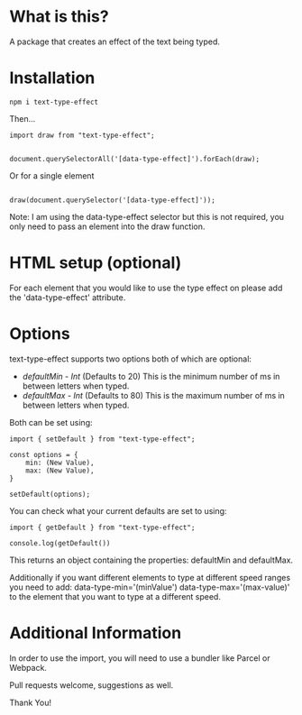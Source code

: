 # What is this?

A package that creates an effect of the text being typed.

# Installation

`npm i text-type-effect`

Then...

```
import draw from "text-type-effect";


document.querySelectorAll('[data-type-effect]').forEach(draw);

```

Or for a single element

```

draw(document.querySelector('[data-type-effect]'));

```

Note: I am using the data-type-effect selector but this is not required, you only need to pass an element into the draw function.

# HTML setup (optional)

For each element that you would like to use the type effect on please add the 'data-type-effect' attribute.

# Options

text-type-effect supports two options both of which are optional:

- _defaultMin_ - _Int_ (Defaults to 20) This is the minimum number of ms in between letters when typed.
- _defaultMax_ - _Int_ (Defaults to 80) This is the maximum number of ms in between letters when typed.

Both can be set using:

```
import { setDefault } from "text-type-effect";

const options = {
    min: (New Value),
    max: (New Value),
}

setDefault(options);

```

You can check what your current defaults are set to using:

```
import { getDefault } from "text-type-effect";

console.log(getDefault())

```

This returns an object containing the properties: defaultMin and defaultMax.

Additionally if you want different elements to type at different speed ranges you need to add: data-type-min='(minValue') data-type-max='(max-value)' to the element that you want to type at a different speed.

# Additional Information

In order to use the import, you will need to use a bundler like Parcel or Webpack.

Pull requests welcome, suggestions as well.

Thank You!
